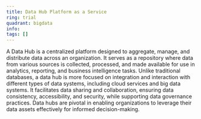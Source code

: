 ```yaml
---
title: Data Hub Platform as a Service
ring: trial
quadrant: bigdata
info:
tags: []
---
```


A Data Hub is a centralized platform designed to aggregate, manage, and distribute data across an organization. It serves as a repository where data from various sources is collected, processed, and made available for use in analytics, reporting, and business intelligence tasks. Unlike traditional databases, a data hub is more focused on integration and interaction with different types of data systems, including cloud services and big data systems. It facilitates data sharing and collaboration, ensuring data consistency, accessibility, and security, while supporting data governance practices. Data hubs are pivotal in enabling organizations to leverage their data assets effectively for informed decision-making.
